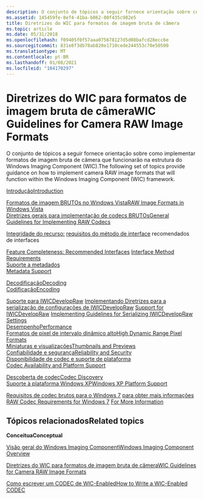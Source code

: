 ```yaml
---
description: O conjunto de tópicos a seguir fornece orientação sobre como implementar formatos de imagem bruta de câmera que funcionarão na estrutura do Windows Imaging Component (WIC).
ms.assetid: 145459fe-8ef4-41ba-b062-00f435c982e5
title: Diretrizes do WIC para formatos de imagem bruta de câmera
ms.topic: article
ms.date: 05/31/2018
ms.openlocfilehash: f09405f0f57aaa075678127d5d08bafcd28ecc6e
ms.sourcegitcommit: 831e8f3db78ab820e1710cede244553c70e50500
ms.translationtype: MT
ms.contentlocale: pt-BR
ms.lasthandoff: 01/08/2021
ms.locfileid: "104170297"
---
```

# <a name="wic-guidelines-for-camera-raw-image-formats"></a><span data-ttu-id="8448c-103">Diretrizes do WIC para formatos de imagem bruta de câmera</span><span class="sxs-lookup"><span data-stu-id="8448c-103">WIC Guidelines for Camera RAW Image Formats</span></span>

<span data-ttu-id="8448c-104">O conjunto de tópicos a seguir fornece orientação sobre como implementar formatos de imagem bruta de câmera que funcionarão na estrutura do Windows Imaging Component (WIC).</span><span class="sxs-lookup"><span data-stu-id="8448c-104">The following set of topics provide guidance on how to implement camera RAW image formats that will function within the Windows Imaging Component (WIC) framework.</span></span>

<dl>

[<span data-ttu-id="8448c-105">Introdução</span><span class="sxs-lookup"><span data-stu-id="8448c-105">Introduction</span></span>](-wic-rawguidelines-intro.md)  
<dl>

[<span data-ttu-id="8448c-106">Formatos de imagem BRUTOs no Windows Vista</span><span class="sxs-lookup"><span data-stu-id="8448c-106">RAW Image Formats in Windows Vista</span></span>](-wic-rawguidelines-intro-vista.md)  
[<span data-ttu-id="8448c-107">Diretrizes gerais para implementação de codecs BRUTOs</span><span class="sxs-lookup"><span data-stu-id="8448c-107">General Guidelines for Implementing RAW Codecs</span></span>](-wic-rawguidelines-intro-implement.md)  
<span data-ttu-id="8448c-108"></dl> </dd> <a href="-wic-rawguidelines-feature-complete.md">Integridade do recurso:</a> [requisitos do método de interface](-wic-rawguidelines-iface-reqs.md) recomendados de interfaces</span><span class="sxs-lookup"><span data-stu-id="8448c-108"></dl> </dd> <a href="-wic-rawguidelines-feature-complete.md">Feature Completeness: Recommended Interfaces</a> [Interface Method Requirements](-wic-rawguidelines-iface-reqs.md)</span></span>  
<span data-ttu-id="8448c-109">[Suporte a metadados](-wic-rawguidelines-metadata.md)  
</span><span class="sxs-lookup"><span data-stu-id="8448c-109">[Metadata Support](-wic-rawguidelines-metadata.md)  
</span></span><dl>

[<span data-ttu-id="8448c-110">Decodificação</span><span class="sxs-lookup"><span data-stu-id="8448c-110">Decoding</span></span>](-wic-rawguidelines-metadata-decoding.md)  
[<span data-ttu-id="8448c-111">Codificação</span><span class="sxs-lookup"><span data-stu-id="8448c-111">Encoding</span></span>](-wic-rawguidelines-metadata-encoding.md)  
<span data-ttu-id="8448c-112"></dl> </dd> <a href="/windows/desktop/wic/-wic-rawguidelines-iwicdevelopraw">Suporte para IWICDevelopRaw</a> [Implementando Diretrizes para a serialização de configurações de IWICDevelopRaw](-wic-rawguidelines-iwicdevelopraw-serializing.md)</span><span class="sxs-lookup"><span data-stu-id="8448c-112"></dl> </dd> <a href="/windows/desktop/wic/-wic-rawguidelines-iwicdevelopraw">Support for IWICDevelopRaw</a> [Implementing Guidelines for Serializing IWICDevelopRaw Settings](-wic-rawguidelines-iwicdevelopraw-serializing.md)</span></span>  
[<span data-ttu-id="8448c-113">Desempenho</span><span class="sxs-lookup"><span data-stu-id="8448c-113">Performance</span></span>](-wic-rawguidelines-performance.md)  
[<span data-ttu-id="8448c-114">Formatos de pixel de intervalo dinâmico alto</span><span class="sxs-lookup"><span data-stu-id="8448c-114">High Dynamic Range Pixel Formats</span></span>](-wic-rawguidelines-hdr-formats.md)  
[<span data-ttu-id="8448c-115">Miniaturas e visualizações</span><span class="sxs-lookup"><span data-stu-id="8448c-115">Thumbnails and Previews</span></span>](-wic-rawguidelines-thumbnail-previews.md)  
[<span data-ttu-id="8448c-116">Confiabilidade e segurança</span><span class="sxs-lookup"><span data-stu-id="8448c-116">Reliability and Security</span></span>](-wic-rawguidelines-reliability-security.md)  
<span data-ttu-id="8448c-117">[Disponibilidade de codec e suporte de plataforma](-wic-rawguidelines-availability.md)  
</span><span class="sxs-lookup"><span data-stu-id="8448c-117">[Codec Availability and Platform Support](-wic-rawguidelines-availability.md)  
</span></span><dl>

[<span data-ttu-id="8448c-118">Descoberta de codec</span><span class="sxs-lookup"><span data-stu-id="8448c-118">Codec Discovery</span></span>](-wic-rawguidelines-availability.md)  
[<span data-ttu-id="8448c-119">Suporte à plataforma Windows XP</span><span class="sxs-lookup"><span data-stu-id="8448c-119">Windows XP Platform Support</span></span>](-wic-rawguidelines-availability.md)  
<span data-ttu-id="8448c-120"></dl> </dd> <a href="-wic-rawguidelines-win7.md">Requisitos de codec brutos para o Windows 7</a> [para obter mais informações](-wic-rawguidelines-moreinfo.md)  
</span><span class="sxs-lookup"><span data-stu-id="8448c-120"></dl> </dd> <a href="-wic-rawguidelines-win7.md">RAW Codec Requirements for Windows 7</a> [For More Information](-wic-rawguidelines-moreinfo.md)  
</span></span></dl>

## <a name="related-topics"></a><span data-ttu-id="8448c-121">Tópicos relacionados</span><span class="sxs-lookup"><span data-stu-id="8448c-121">Related topics</span></span>

<dl> <dt>

<span data-ttu-id="8448c-122">**Conceitua**</span><span class="sxs-lookup"><span data-stu-id="8448c-122">**Conceptual**</span></span>
</dt> <dt>

[<span data-ttu-id="8448c-123">Visão geral do Windows Imaging Component</span><span class="sxs-lookup"><span data-stu-id="8448c-123">Windows Imaging Component Overview</span></span>](-wic-about-windows-imaging-codec.md)
</dt> <dt>

[<span data-ttu-id="8448c-124">Diretrizes do WIC para formatos de imagem bruta de câmera</span><span class="sxs-lookup"><span data-stu-id="8448c-124">WIC Guidelines for Camera RAW Image Formats</span></span>](-wic-rawguidelines.md)
</dt> <dt>

[<span data-ttu-id="8448c-125">Como escrever um CODEC de WIC-Enabled</span><span class="sxs-lookup"><span data-stu-id="8448c-125">How to Write a WIC-Enabled CODEC</span></span>](-wic-howtowriteacodec.md)
</dt> </dl>

 

 
